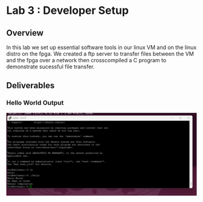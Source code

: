 
# Lab 3 : Developer Setup
## Overview
In this lab we set up essential software tools in our linux VM and on the linux distro on the fpga. We created a ftp server to transfer files between the VM and the fpga over a network then crosscompiled a C program to demonstrate sucessful file transfer. 

## Deliverables

### Hello World Output 
![Hello World Screenshot](/docs/assets/lab-3_Terminal_Screenshot.png)


